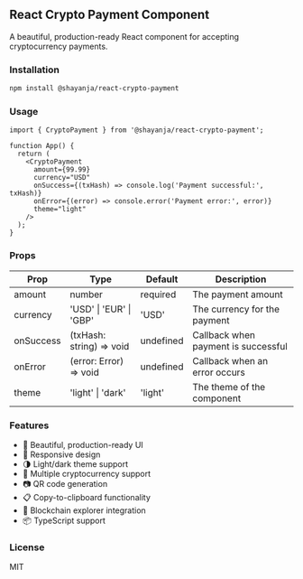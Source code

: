 ## React Crypto Payment Component

A beautiful, production-ready React component for accepting cryptocurrency payments.

### Installation

```bash
npm install @shayanja/react-crypto-payment
```

### Usage

```tsx
import { CryptoPayment } from '@shayanja/react-crypto-payment';

function App() {
  return (
    <CryptoPayment
      amount={99.99}
      currency="USD"
      onSuccess={(txHash) => console.log('Payment successful:', txHash)}
      onError={(error) => console.error('Payment error:', error)}
      theme="light"
    />
  );
}
```

### Props

| Prop | Type | Default | Description |
|------|------|---------|-------------|
| amount | number | required | The payment amount |
| currency | 'USD' \| 'EUR' \| 'GBP' | 'USD' | The currency for the payment |
| onSuccess | (txHash: string) => void | undefined | Callback when payment is successful |
| onError | (error: Error) => void | undefined | Callback when an error occurs |
| theme | 'light' \| 'dark' | 'light' | The theme of the component |

### Features

- 🎨 Beautiful, production-ready UI
- 📱 Responsive design
- 🌗 Light/dark theme support
- 💱 Multiple cryptocurrency support
- 📷 QR code generation
- 📋 Copy-to-clipboard functionality
- 🔗 Blockchain explorer integration
- 📦 TypeScript support

### License

MIT